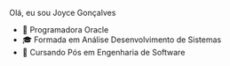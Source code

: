 Olá, eu sou Joyce Gonçalves

- 🔭 Programadora Oracle 
- 🎓 Formada em Análise Desenvolvimento de Sistemas 
- 🌱 Cursando Pós em Engenharia de Software
